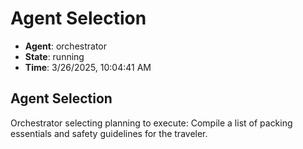 # Agent Selection

- **Agent**: orchestrator
- **State**: running
- **Time**: 3/26/2025, 10:04:41 AM

## Agent Selection

Orchestrator selecting planning to execute: Compile a list of packing essentials and safety guidelines for the traveler.


